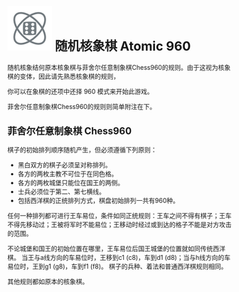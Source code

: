 # ![Atomic960](https://github.com/gbtami/pychess-variants/blob/master/static/icons/Atomic960.svg) 随机核象棋 Atomic 960

随机核象结何原本核象棋与菲舍尔任意制象棋Chess960的规则。由于这视为核象棋的变体，因此请先熟悉核象棋的规则，

你可以在象棋的还项中还择 960 模式来开始此游戏。

菲舍尔任意制象棋Chess960的规则则简单附注在下。

## 菲舍尔任意制象棋 Chess960

棋子的初始排列顺序随机产生，但必须遵循下列原则：

* 黑白双方的棋子必须呈对称排列。
* 各方的两枚主教不可位于在同色格。
* 各方的两枚城堡只能位在国王的两侧。
* 士兵必须位于第二、第七横线。
* 包括西洋棋的正统排列方式，棋盘初始排列一共有960种。

任何一种排列都可进行王车易位，条件如同正统规则：王车之间不得有棋子；王车不得先移动过；王被将军时不能易位；王移动时经过或到达的格子不能是对方攻击的范围。

不论城堡和国王的初始位置在哪里，王车易位后国王城堡的位置就如同传统西洋棋。
当王与a线方向的车易位时，王移到c1 (c8)，车到d1 (d8)；当与h线方向的车易位时，王到g1 (g8)，车到f1 (f8)。
棋子的兵种、着法和普通西洋棋规则相同。

其他规则都如原本的核象棋。